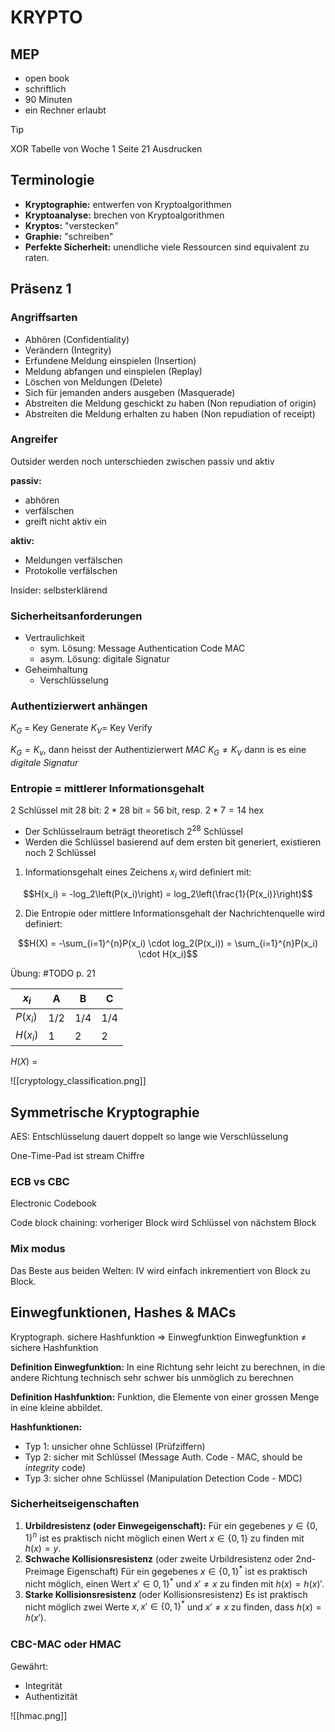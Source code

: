 # KRYPTO

## MEP

- open book
- schriftlich
- 90 Minuten
- ein Rechner erlaubt

>[!tip]
>XOR Tabelle von Woche 1 Seite 21 Ausdrucken



## Terminologie

- **Kryptographie:** entwerfen von Kryptoalgorithmen
- **Kryptoanalyse:** brechen von Kryptoalgorithmen
- **Kryptos:** "verstecken"
- **Graphie:** "schreiben"
- **Perfekte Sicherheit:** unendliche viele Ressourcen sind equivalent zu raten.




## Präsenz 1

### Angriffsarten

- Abhören (Confidentiality)
- Verändern (Integrity)
- Erfundene Meldung einspielen (Insertion)
- Meldung abfangen und einspielen (Replay)
- Löschen von Meldungen (Delete)
- Sich für jemanden anders ausgeben (Masquerade)
- Abstreiten die Meldung geschickt zu haben (Non repudiation of origin)
- Abstreiten die Meldung erhalten zu haben (Non repudiation of receipt)

### Angreifer

Outsider werden noch unterschieden zwischen passiv und aktiv

**passiv:**
- abhören
- verfälschen
- greift nicht aktiv ein

**aktiv:**
- Meldungen verfälschen
- Protokolle verfälschen


Insider: selbsterklärend


### Sicherheitsanforderungen

- Vertraulichkeit
	- sym. Lösung: Message Authentication Code MAC
	- asym. Lösung: digitale Signatur
- Geheimhaltung
	- Verschlüsselung


### Authentizierwert anhängen

$K_G$ = Key Generate
$K_V =$ Key Verify 

$K_G = K_v$, dann heisst der Authentizierwert _MAC_
$K_G \neq K_V$ dann is es eine _digitale Signatur_



### Entropie = mittlerer Informationsgehalt

2 Schlüssel mit 28 bit:
$2 * 28$ bit = $56$ bit, resp. $2 * 7 = 14$ hex

- Der Schlüsselraum beträgt theoretisch $2^{28}$ Schlüssel
- Werden die Schlüssel basierend auf dem ersten bit generiert, existieren noch 2 Schlüssel


1) Informationsgehalt eines Zeichens $x_i$ wird definiert mit:

$$H(x_i) = -log_2\left(P(x_i)\right) = log_2\left(\frac{1}{P(x_i)}\right)$$

2) Die Entropie oder mittlere Informationsgehalt der Nachrichtenquelle wird definiert:

$$H(X) = -\sum_{i=1}^{n}P(x_i) \cdot log_2(P(x_i)) = \sum_{i=1}^{n}P(x_i) \cdot H(x_i)$$


Übung:
#TODO 
p. 21

| $x_i$ | A   | B   | C    |
| ----- | --- | --- | --- |
| $P(x_i)$      | 1/2    | 1/4    | 1/4    |
| $H(x_i)$      | 1    | 2    | 2    |

$H(X)$ = 


![[cryptology_classification.png]]

## Symmetrische Kryptographie

AES: Entschlüsselung dauert doppelt so lange wie Verschlüsselung

One-Time-Pad ist stream Chiffre

### ECB vs CBC

Electronic Codebook

Code block chaining: vorheriger Block wird Schlüssel von nächstem Block


### Mix modus

Das Beste aus beiden Welten: IV wird einfach inkrementiert von Block zu Block.


## Einwegfunktionen, Hashes & MACs

Kryptograph. sichere Hashfunktion $\Rightarrow$  Einwegfunktion
Einwegfunktion $\neq$ sichere Hashfunktion

**Definition Einwegfunktion:**
In eine Richtung sehr leicht zu berechnen, in die andere Richtung technisch sehr schwer bis unmöglich zu berechnen

**Definition Hashfunktion:**
Funktion, die Elemente von einer grossen Menge in eine kleine abbildet.


**Hashfunktionen:**
- Typ 1: unsicher ohne Schlüssel (Prüfziffern)
- Typ 2: sicher mit Schlüssel (Message Auth. Code - MAC, should be *integrity* code)
- Typ 3: sicher ohne Schlüssel (Manipulation Detection Code - MDC)


### Sicherheitseigenschaften

1) **Urbildresistenz (oder Einwegeigenschaft):** Für ein gegebenes $y \in \{0, 1\}^n$ ist es praktisch nicht möglich einen Wert $x \in \{0, 1\}$ zu finden mit $h(x) = y$.
2) **Schwache Kollisionsresistenz** (oder zweite Urbildresistenz oder 2nd-Preimage Eigenschaft) Für ein gegebenes $x \in \{0, 1\}^*$ ist es praktisch nicht möglich, einen Wert $x' \in 0, 1\}^*$ und $x′ \neq x$ zu finden mit $h(x) = h(x)′$.
3) **Starke Kollisionsresistenz** (oder Kollisionsresistenz) Es ist praktisch nicht möglich zwei Werte $x, x′ \in \{0, 1\}^*$ und $x′ \neq x$ zu finden, dass $h(x) = ℎ(x')$.



### CBC-MAC oder HMAC

Gewährt:
- Integrität
- Authentizität



![[hmac.png]]